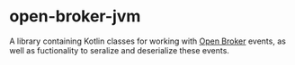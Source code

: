 # open-broker-jvm

A library containing Kotlin classes for working with [Open Broker](https://github.com/open-broker/specification/) events, as well as fuctionality to seralize and deserialize these events.
